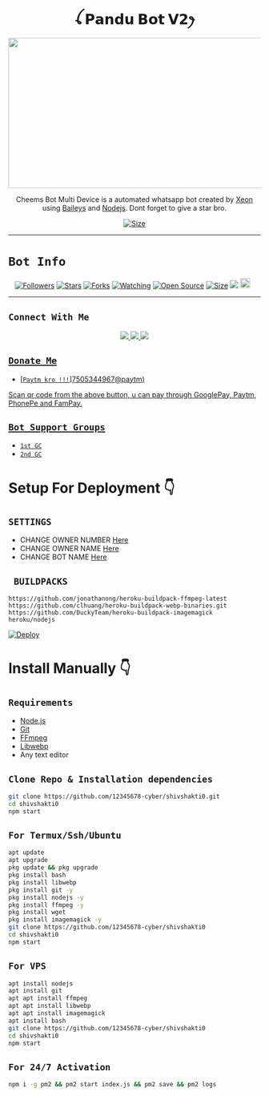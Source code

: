 <h1 align="center">ꪶ 𝗣𝗮𝗻𝗱𝘂 𝗕𝗼𝘁 𝗩𝟮ꫂ<br></h1>
<p align="center">
  <img src="https://telegra.ph/Pandu-05-05" width="540" height="300" />
</p>

<p align="center">
Cheems Bot Multi Device is a automated whatsapp bot created by <a href="https://github.com/DGXeon" target="_blank">Xeon</a> using <a href="https://github.com/adiwajshing/Baileys" target="_blank">Baileys</a> and <a href="https://github.com/nodejs" target="_blank">Nodejs</a>. Dont forget to give a star bro.
</p>

<p align="center">
<a href="https://youtu.be/imFIX-Wrt3s"><img title="Size" src="https://img.shields.io/badge/Tutorial-Video-green"></a>
</p>

------

# ```Bot Info```
<p align="center">
<a href="https://github.com/12345678-cyber/followers"><img title="Followers" src="https://img.shields.io/github/followers/DGXeon?color=red&style=flat-square"></a>
<a href="https://github.com/12345678-cyber/shivshakti0/stargazers/"><img title="Stars" src="https://img.shields.io/github/stars/DGXeon/CheemsBot-MD2?color=blue&style=flat-square"></a>
<a href="https://github.com/12345678-cyber/shivshakti0/network/members"><img title="Forks" src="https://img.shields.io/github/forks/DGXeon/CheemsBot-MD2?color=red&style=flat-square"></a>
<a href="https://github.com/12345678-cyber/shivshakti0/watchers"><img title="Watching" src="https://img.shields.io/github/watchers/DGXeon/CheemsBot-MD2?label=Watchers&color=blue&style=flat-square"></a>
<a href="https://github.com/12345678-cyber/shivshakti0"><img title="Open Source" src="https://img.shields.io/badge/Author-Xeon%20Bot%20Inc.-red?v=103"></a>
<a href="https://github.com/12345678-cyber/shivshakti0/"><img title="Size" src="https://img.shields.io/github/repo-size/DGXeon/CheemsBot-MD2?style=flat-square&color=green"></a>
<a href="https://hits.seeyoufarm.com"><img src="https://hits.seeyoufarm.com/api/count/incr/badge.svg?url=https%3A%2F%2Fgithub.com%2FDGXeon%2FCheemsBot-MD2&count_bg=%2379C83D&title_bg=%23555555&icon=probot.svg&icon_color=%2300FF6D&title=hits&edge_flat=false"/></a>
<a href="https://github.com/12345678-cyber/shivshakti0/graphs/commit-activity"><img height="20" src="https://img.shields.io/badge/Maintained%3F-yes-green.svg"></a>&nbsp;&nbsp;
</p>
<p align='center'>
    </p>

-------

## ```Connect With Me```
<p align="center">
<a href="https://wa.me/917505344967"><img src="https://img.shields.io/badge/Contact Xeon-25D366?style=for-the-badge&logo=whatsapp&logoColor=white" />
<a href="https://chat.whatsapp.com/LZsR23RRuPoBcygWKhXp65"><img src="https://img.shields.io/badge/Join Official GC-25D366?style=for-the-badge&logo=whatsapp&logoColor=white" />
<a href="https://instagram.com/kattar.hindu_____?igshid=YmMyMTA2M2Y="><img src="https://img.shields.io/badge/Follow Aman-ff0000?style=for-the-badge&logo=Instagram&logoColor=ff000000&link=https://www.instagram.com/c/BOTINDO" /><br>
</p>

## ```Donate Me```

- [`Paytm kro !!!`]7505344967@paytm)

<p align="left">
Scan qr code from the above button, u can pay through GooglePay, Paytm, PhonePe and FamPay.
</p>

## ```Bot Support Groups```

- [`1st GC`](https://chat.whatsapp.com/LZsR23RRuPoBcygWKhXp65)
- [`2nd GC`](https://chat.whatsapp.com/LZsR23RRuPoBcygWKhXp65)

# Setup For Deployment 👇

## `SETTINGS`

- CHANGE OWNER NUMBER [Here](https://github.com/12345678-cyber/shivshakti0/blob/master/config/config.json#L26)
- CHANGE OWNER NAME [Here](https://github.com/12345678-cyber/shivshakti0/blob/master/config/config.json#L37)
- CHANGE BOT NAME [Here](https://github.com/12345678-cyber/shivshakti0/blob/master/config/config.json#L28)

## ` BUILDPACKS`

```
https://github.com/jonathanong/heroku-buildpack-ffmpeg-latest
https://github.com/clhuang/heroku-buildpack-webp-binaries.git
https://github.com/DuckyTeam/heroku-buildpack-imagemagick
heroku/nodejs
```

[![Deploy](https://www.herokucdn.com/deploy/button.svg)](https://heroku.com/deploy?template=https://github.com/12345678-cyber/shivshakti0/)

# Install Manually 👇
## `Requirements`
* [Node.js](https://nodejs.org/en/)
* [Git](https://git-scm.com/downloads)
* [FFmpeg](https://github.com/BtbN/FFmpeg-Builds/releases/download/autobuild-2020-12-08-13-03/ffmpeg-n4.3.1-26-gca55240b8c-win64-gpl-4.3.zip)
* [Libwebp](https://developers.google.com/speed/webp/download)
* Any text editor
## `Clone Repo & Installation dependencies`
```bash
git clone https://github.com/12345678-cyber/shivshakti0.git
cd shivshakti0
npm start
```
## `For Termux/Ssh/Ubuntu`
```bash
apt update
apt upgrade
pkg update && pkg upgrade
pkg install bash
pkg install libwebp
pkg install git -y
pkg install nodejs -y 
pkg install ffmpeg -y 
pkg install wget
pkg install imagemagick -y
git clone https://github.com/12345678-cyber/shivshakti0
cd shivshakti0
npm start
```
## `For VPS`
```bash
apt install nodejs 
apt install git 
apt apt install ffmpeg 
apt apt install libwebp 
apt apt install imagemagick
apt install bash
git clone https://github.com/12345678-cyber/shivshakti0
cd shivshakti0
npm start
```
## `For 24/7 Activation`
```bash
npm i -g pm2 && pm2 start index.js && pm2 save && pm2 logs
```
